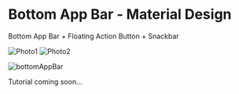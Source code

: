 # Bottom App Bar - Material Design
Bottom App Bar + Floating Action Button + Snackbar


![Photo1](https://user-images.githubusercontent.com/25414044/56849377-2dbe3c00-68fc-11e9-8af1-910ff8abbed1.png)
![Photo2](https://user-images.githubusercontent.com/25414044/56849388-4c243780-68fc-11e9-8a1c-57bd346ac111.png)

![bottomAppBar](https://user-images.githubusercontent.com/25414044/56849264-fe5aff80-68fa-11e9-8dcf-09498185034f.gif)

Tutorial coming soon...
